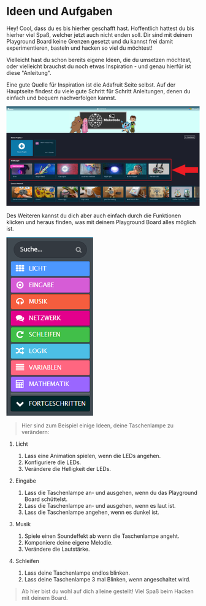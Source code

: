 # Ideen und Aufgaben

Hey! Cool, dass du es bis hierher geschafft hast. Hoffentlich hattest du bis hierher viel Spaß, welcher jetzt auch nicht enden soll. Dir sind mit deinem Playground Board keine Grenzen gesetzt und du kannst frei damit experimentieren, basteln und hacken so viel du möchtest!

Vielleicht hast du schon bereits eigene Ideen, die du umsetzen möchtest, oder vielleicht brauchst du noch etwas Inspiration - und genau hierfür ist diese "Anleitung".

Eine gute Quelle für Inspiration ist die Adafruit Seite selbst. Auf der Hauptseite findest du viele gute Schritt für Schritt Anleitungen, denen du einfach und bequem nachverfolgen kannst.

![instructions](./images/06%20Ideen%20und%20Aufgaben/adafruit_instructions.png)

Des Weiteren kannst du dich aber auch einfach durch die Funktionen klicken und heraus finden, was mit deinem Playground Board alles möglich ist.

![menus](./images/06%20Ideen%20und%20Aufgaben/menus.png)

> Hier sind zum Beispiel einige Ideen, deine Taschenlampe zu verändern:

1. Licht
    1. Lass eine Animation spielen, wenn die LEDs angehen.
    2. Konfiguriere die LEDs.
    3. Verändere die Helligkeit der LEDs.

2. Eingabe
    1. Lass die Taschenlampe an- und ausgehen, wenn du das Playground Board schüttelst.
    2. Lass die Taschenlampe an- und ausgehen, wenn es laut ist.
    3. Lass die Taschenlampe angehen, wenn es dunkel ist.

3. Musik
    1. Spiele einen Soundeffekt ab wenn die Taschenlampe angeht.
    2. Komponiere deine eigene Melodie.
    3. Verändere die Lautstärke.

4. Schleifen
    1. Lass deine Taschenlampe endlos blinken.
    2. Lass deine Taschenlampe 3 mal Blinken, wenn angeschaltet wird.

> Ab hier bist du wohl auf dich alleine gestellt! Viel Spaß beim Hacken mit deinem Board.
